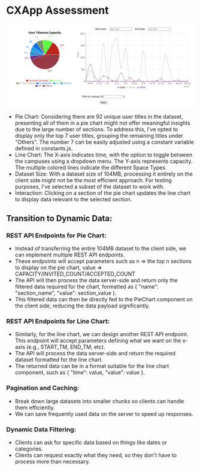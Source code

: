 # CXApp Assessment
![alt text](<Screenshot 2024-04-23 at 3.14.10 PM.png>)
- Pie Chart: Considering there are 92 unique user titles in the dataset, presenting all of them in a pie chart might not offer meaningful insights due to the large number of sections. To address this, I've opted to display only the top 7 user titles, grouping the remaining titles under "Others". The number 7 can be easily adjusted using a constant variable defined in constants.js.
- Line Chart: The X-axis indicates time, with the option to toggle between the campuses using a dropdown menu. The Y-axis represents capacity. The multiple colored lines indicate the different Space Types.
- Dataset Size: With a dataset size of 104MB, processing it entirely on the client side might not be the most efficient approach. For testing purposes, I've selected a subset of the dataset to work with.
- Interaction: Clicking on a section of the pie chart updates the line chart to display data relevant to the selected section.

## Transition to Dynamic Data:
### REST API Endpoints for Pie Chart:
- Instead of transferring the entire 104MB dataset to the client side, we can implement multiple REST API endpoints.
- These endpoints will accept parameters such as n => the top n sections to display on the pie chart, value => CAPACITY/INVITED_COUNT/ACCEPTED_COUNT
- The API will then process the data server-side and return only the filtered data required for the chart, formatted as { "name": "section_name", "value": section_value }.
- This filtered data can then be directly fed to the PieChart component on the client side, reducing the data payload significantly.
### REST API Endpoints for Line Chart:
- Similarly, for the line chart, we can design another REST API endpoint. This endpoint will accept parameters defining what we want on the x-axis (e.g., START_TM, END_TM, etc).
- The API will process the data server-side and return the required dataset formatted for the line chart.
- The returned data can be in a format suitable for the line chart component, such as { "time": value, "value": value }.
### Pagination and Caching:
- Break down large datasets into smaller chunks so clients can handle them efficiently.
- We can save frequently used data on the server to speed up responses.
### Dynamic Data Filtering:
- Clients can ask for specific data based on things like dates or categories.
- Clients can request exactly what they need, so they don't have to process more than necessary.
